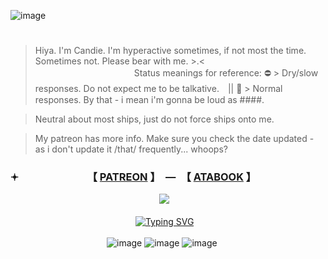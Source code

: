 ![image](https://github.com/user-attachments/assets/e151198e-80dd-422b-b753-1519005c6bf5)



# 
> Hiya. I'm Candie. I'm hyperactive sometimes, if not most the time. Sometimes not. Please bear with me. >.<  　　　　　　　　　　　
> Status meanings for reference: ⛔ > Dry/slow responses. Do not expect me to be talkative.　|| 🌙 > Normal responses. By that - i mean i'm gonna be loud as ####.

> Neutral about most ships, just do not force ships onto me.

> My patreon has more info. Make sure you check the date updated - as i don't update it /that/ frequently... whoops?

### 𖥔 　　　　　　　【 [PATREON](https://www.patreon.com/c/supportingconstellation/about) 】　—　【 [ATABOOK](https://thatonedockdweller.atabook.org/) 】

　　　　　　　　　　　　　　　　　![](https://komarev.com/ghpvc/?username=2012maymadness&color=4f357d&label=Robloxians&style=for-the-badge)

　　　　　　　　　　　　　　 [![Typing SVG](https://readme-typing-svg.demolab.com?font=Fira+Code&size=15&duration=1700&pause=1000&color=E9E9E9&multiline=true&width=423&height=95&lines=I'M+NOT+A+GUY+IDIOT;WHAT+DO+I+HAVE+TO+DO%3F;GO+BUY+A+WEBCAM+JUST+TO+PROVE+IM+A+GIRL%3F;-+Caleb244%2C+Roblox+Forums%2C+2011)](https://git.io/typing-svg)

　　　　　　　　　　　![image](https://github.com/user-attachments/assets/eec5a76a-8230-4672-8395-f378287e072d)
![image](https://github.com/user-attachments/assets/60fd9fc7-dbf0-472d-9ae7-26223659fb83)
![image](https://github.com/user-attachments/assets/ecb44bfd-1abb-492b-b9e4-a0cde53c873a)


